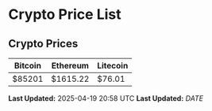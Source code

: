 # Crypto Price List

## Crypto Prices
| Bitcoin | Ethereum | Litecoin |
| ------- | -------- | -------- |
| $85201 | $1615.22 | $76.01 |
**Last Updated:** 2025-04-19 20:58 UTC
**Last Updated:** $DATE$
